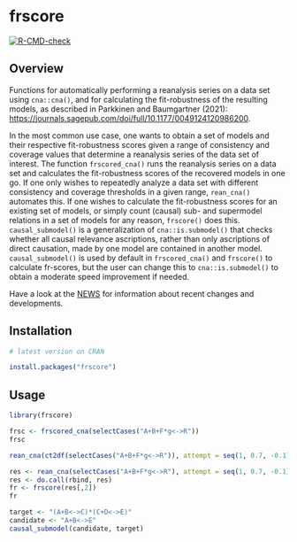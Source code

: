 # frscore
  <!-- badges: start -->
  [![R-CMD-check](https://github.com/vpparkkinen/frscore/workflows/R-CMD-check/badge.svg)](https://github.com/vpparkkinen/frscore/actions)
  <!-- badges: end -->


## Overview

Functions for automatically performing a reanalysis series
on a data set using `cna::cna()`, and for calculating the fit-robustness
of the resulting models, as described in 
Parkkinen and Baumgartner (2021): https://journals.sagepub.com/doi/full/10.1177/0049124120986200.

In the most common use case, one wants to obtain a set of models and their respective fit-robustness scores given a range of consistency and coverage values that determine a reanalysis series of the data set of interest. The function `frscored_cna()` runs the reanalysis series on a data set and calculates the fit-robustness scores of the recovered models in one go. If one only wishes to repeatedly analyze a data set with different consistency and coverage thresholds in a given range, `rean_cna()` automates this. If one wishes to calculate the fit-robustness scores
for an existing set of models, or simply count (causal) sub- and supermodel relations in a set of models for any reason, `frscore()` does this.
`causal_submodel()` is a generalization of `cna::is.submodel()` that
checks whether all causal relevance ascriptions, rather than only
ascriptions of direct causation, made by one model are contained in another model. `causal_submodel()` is used by default in `frscored_cna()` and `frscore()`
to calculate fr-scores, but the user can change this to `cna::is.submodel()`
to obtain a moderate speed improvement if needed.


Have a look at the [NEWS](https://github.com/vpparkkinen/frscore/blob/main/NEWS.md) for information about recent changes and developments.

## Installation

```r
# latest version on CRAN

install.packages("frscore")
```


## Usage

```r
library(frscore)

frsc <- frscored_cna(selectCases("A+B+F*g<->R"))
frsc

rean_cna(ct2df(selectCases("A+B+F*g<->R")), attempt = seq(1, 0.7, -0.1))

res <- rean_cna(selectCases("A+B+F*g<->R"), attempt = seq(1, 0.7, -0.1))
res <- do.call(rbind, res)
fr <- frscore(res[,2])
fr

target <- "(A+B<->C)*(C+D<->E)"
candidate <- "A+B<->E"
causal_submodel(candidate, target)



```


